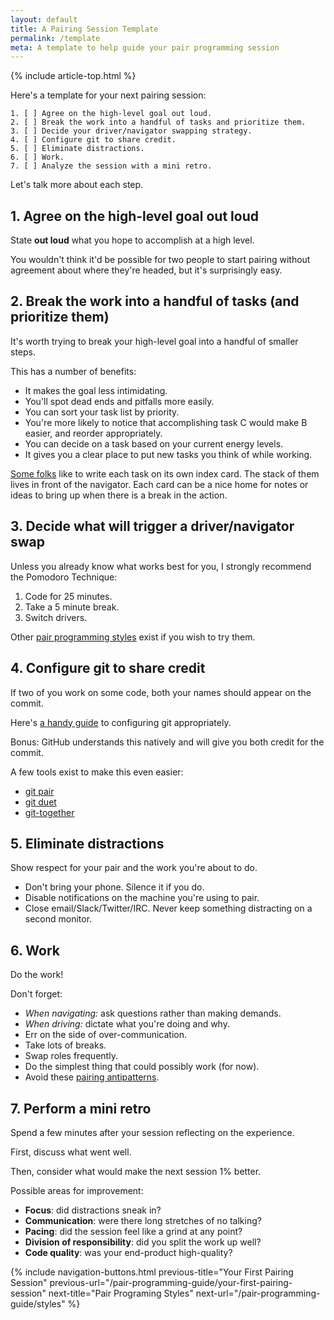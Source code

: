 ```yaml
---
layout: default
title: A Pairing Session Template
permalink: /template
meta: A template to help guide your pair programming session
---
```


{% include article-top.html %}

Here's a template for your next pairing session:

```
1. [ ] Agree on the high-level goal out loud.
2. [ ] Break the work into a handful of tasks and prioritize them.
3. [ ] Decide your driver/navigator swapping strategy.
4. [ ] Configure git to share credit.
5. [ ] Eliminate distractions.
6. [ ] Work.
7. [ ] Analyze the session with a mini retro.
```

Let's talk more about each step.


## 1. Agree on the high-level goal out loud

State **out loud** what you hope to accomplish at a high level.

You wouldn't think it'd be possible for two people to start pairing without agreement about where they're headed, but it's surprisingly easy.


## 2. Break the work into a handful of tasks (and prioritize them)

It's worth trying to break your high-level goal into a handful of smaller steps.

This has a number of benefits:

- It makes the goal less intimidating.
- You'll spot dead ends and pitfalls more easily.
- You can sort your task list by priority.
- You're more likely to notice that accomplishing task C would make B easier, and reorder appropriately.
- You can decide on a task based on your current energy levels.
- It gives you a clear place to put new tasks you think of while working.

[Some folks](https://www.jamesshore.com/Agile-Book/pair_programming.html) like
to write each task on its own index card. The stack of them lives in front of the navigator.
Each card can be a nice home for notes or ideas to bring up when there is a break in
the action.


## 3. Decide what will trigger a driver/navigator swap

Unless you already know what works best for you, I strongly recommend the Pomodoro Technique:

1. Code for 25 minutes.
2. Take a 5 minute break.
3. Switch drivers.

Other [pair programming styles](/pair-programming-guide-styles) exist if you wish to try them.


## 4. Configure git to share credit

If two of you work on some code, both your names should appear on the commit.

Here's [a handy guide](https://help.github.com/articles/creating-a-commit-with-multiple-authors/) to configuring git appropriately.

Bonus: GitHub understands this natively and will give you both credit for the commit.

A few tools exist to make this even easier:

- [git pair](https://github.com/chrisk/git-pair)
- [git duet](https://github.com/git-duet/git-duet)
- [git-together](https://github.com/kejadlen/git-together)


## 5. Eliminate distractions

Show respect for your pair and the work you're about to do.

- Don't bring your phone. Silence it if you do.
- Disable notifications on the machine you're using to pair.
- Close email/Slack/Twitter/IRC. Never keep something distracting on a second monitor.

## 6. Work

Do the work!

Don't forget:

- *When navigating:* ask questions rather than making demands.
- *When driving:* dictate what you're doing and why.
- Err on the side of over-communication.
- Take lots of breaks.
- Swap roles frequently.
- Do the simplest thing that could possibly work (for now).
- Avoid these [pairing antipatterns](/pair-programming-guide/antipatterns).


## 7. Perform a mini retro

Spend a few minutes after your session reflecting on the experience.

First, discuss what went well.

Then, consider what would make the next session 1% better.

Possible areas for improvement:

* **Focus**: did distractions sneak in?
* **Communication**: were there long stretches of no talking?
* **Pacing**: did the session feel like a grind at any point?
* **Division of responsibility**: did you split the work up well?
* **Code quality**: was your end-product high-quality?

{% 
include navigation-buttons.html 
previous-title="Your First Pairing Session" 
previous-url="/pair-programming-guide/your-first-pairing-session"
next-title="Pair Programing Styles"
next-url="/pair-programming-guide/styles"
%}
